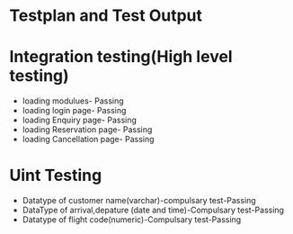 # Testplan and Test Output

# Integration testing(High level testing)
- loading modulues- Passing
- loading login page- Passing
- loading Enquiry page- Passing 
- loading Reservation page- Passing 
-  loading Cancellation page- Passing

# Uint Testing
- Datatype of customer name(varchar)-compulsary test-Passing
- DataType of arrival,depature (date and time)-Compulsary test-Passing
- Datatype of flight code(numeric)-Compulsary test-Passing

